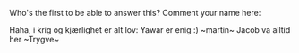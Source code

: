 Who's the first to be able to answer this?
Comment your name here:

Haha, i krig og kjærlighet er alt lov:
Yawar er enig :) 
~martin~
Jacob va alltid her
~Trygve~
